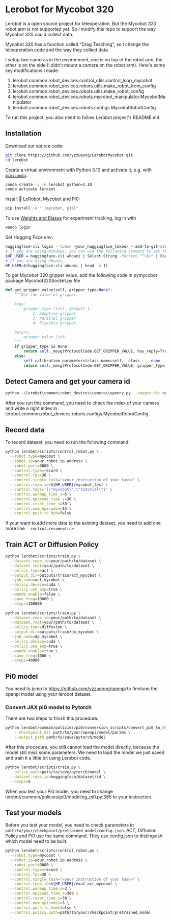 # Lerobot for Mycobot 320

Lerobot is a open source project for teleoperation.
But the Mycobot 320 robot arm is not supported yet. So I modify this repo to support the way Mycobot 320 could collect data.

Mycobot 320 has a function called "Drag Teaching", so I change the teleoperation code and the way they collect data.

I setup two cameras in the environment, one is on top of the robot arm, the other is on the side (I didn't mount a camera on the robot arm).
Here's some key modifications I made:
1. lerobot.common.robot_devices.control_utils.control_loop_mycobot
2. lerobot.common.robot_devices.robots.utils.make_robot_from_config
3. lerobot.common.robot_devices.robots.utils.make_robot_config
4. lerobot.common.robot_devices.robots.mycobot_manipulator.MycobotManipulator
5. lerobot.common.robot_devices.robots.configs.MycobotRobotConfig

To run this project, you also need to follow Lerobot project's README.md.

## Installation

Download our source code:
```bash
git clone https://github.com/yzzueong/LerobotMycobot.git
cd lerobot
```

Create a virtual environment with Python 3.10 and activate it, e.g. with [`miniconda`](https://docs.anaconda.com/free/miniconda/index.html):
```bash
conda create -y -n lerobot python=3.10
conda activate lerobot
```

Install 🤗 LeRobot, Mycobot and Pi0:
```bash
pip install -e ".[mycobot, pi0]"
```

To use [Weights and Biases](https://docs.wandb.ai/quickstart) for experiment tracking, log in with
```bash
wandb login
```

Set Hugging Face env:
```bash
huggingface-cli login --token <your_huggingface_token> --add-to-git-credential
# If you are using Windows, you can use the following command to set the environment variable:
$HF_USER = huggingface-cli whoami | Select-String -Pattern "^\S+" | ForEach-Object { $_.Matches.Value }
# If you are using Ubuntu,
HF_USER=$(huggingface-cli whoami | head -n 1)
```

To get Mycobot 320 gripper value, add the following code in pymycobot package Mycobot320Socket.py file
```python
def get_gripper_value(self, gripper_type=None):
    """Get the value of gripper.

    Args:
        gripper_type (int): default 1
            1: Adaptive gripper
            3: Parallel gripper
            4: Flexible gripper

    Return:
        gripper value (int)
    """
    if gripper_type is None:
        return self._mesg(ProtocolCode.GET_GRIPPER_VALUE, has_reply=True)
    else:
        self.calibration_parameters(class_name=self.__class__.__name__, gripper_type=gripper_type)
        return self._mesg(ProtocolCode.GET_GRIPPER_VALUE, gripper_type, has_reply=True)
```

## Detect Camera and get your camera id
```bash
python .\lerobot\common\robot_devices\cameras\opencv.py --images-dir outputs/images_from_opencv_cameras
```
After you run this command, you need to check the index of your camera and write a right index in lerobot.common.robot_devices.robots.configs.MycobotRobotConfig 

## Record data
To record dataset, you need to run the following command:
```bash
python lerobot/scripts/control_robot.py \
  --robot.type=mycobot \
  --robot.ip=your.robot.ip.address \
  --robot.port=9000 \
  --control.type=record \
  --control.fps=30 \
  --control.single_task="<your instruction of your task>" \
  --control.repo_id=${HF_USER}/mycobot_test \
  --control.tags='[\"mycobot\",\"tutorial\"]' \
  --control.warmup_time_s=5 \
  --control.episode_time_s=30 \
  --control.reset_time_s=30 \
  --control.num_episodes=15 \
  --control.push_to_hub=false
```
If your want to add more data to the existing dataset, you need to add one more line `--control.resume=true`

## Train ACT or Diffusion Policy
```bash
python lerobot/scripts/train.py \
  --dataset.repo_id=your/path/to/dataset \
  --dataset.root=your/path/to/dataset \
  --policy.type=act \
  --output_dir=outputs/train/act_mycobot \
  --job_name=act_mycobot \
  --policy.device=cuda \
  --policy.use_amp=true \
  --wandb.enable=false \
  --save_freq=10000 \
  --steps=100000 

python lerobot/scripts/train.py \
  --dataset.repo_id=your/path/to/dataset \
  --dataset.root=your/path/to/dataset \
  --policy.type=diffusion \
  --output_dir=outputs/train/dp_mycobot \
  --job_name=dp_mycobot \
  --policy.device=cuda \
  --policy.use_amp=true \
  --wandb.enable=true \
  --save_freq=1000 \
  --steps=40000

```

## Pi0 model
You need to jump to https://github.com/yzzueong/openpi to finetune the openpi model using your lerobot dataset.

### Convert JAX pi0 model to Pytorch
There are two steps to finish this procedure.
```bash
python lerobot/common/policies/pi0/conversion_scripts/convert_pi0_to_hf_lerobot.py \
    --checkpoint_dir path/to/your/openpi/model/params \
    --output_path path/to/save/pytorch/model
```
After this procedure, you still cannot load the model directly, because the model still miss some parameters.
We need to load the model we just saved and train it a little bit using Lerobot code.
```bash
python lerobot/scripts/train.py \
  --policy.path=path/to/save/pytorch/model \
  --dataset.repo_id=huggingface/dataset/id \
  --steps=5
```
When you test your Pi0 model, you need to change lerobot/common/policies/pi0/modeling_pi0.py:385 to your instruction.

## Test your models
Before you test your model, you need to check parameters in `path/to/your/checkpoint/pretrained_model/config.json`.
ACT, Diffusion Policy and Pi0 use the same command. They use config.json to distinguish which model need to be built.
```bash
python lerobot/scripts/control_robot.py \
  --robot.type=mycobot \
  --robot.ip=your.robot.ip.address \
  --robot.port=9000 \
  --control.type=record \
  --control.fps=30 \
  --control.single_task="<your instruction of your task>" \
  --control.repo_id=${HF_USER}/eval_act_mycobot \
  --control.warmup_time_s=3 \
  --control.episode_time_s=300 \
  --control.reset_time_s=30 \
  --control.num_episodes=3 \
  --control.push_to_hub=false \
  --control.policy.path=path/to/your/checkpoint/pretrained_model 

```